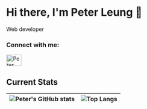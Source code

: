 # Hi there, I'm Peter Leung 👋 

Web developer

<h3 align="left">Connect with me:</h3>
<p align="left">
<!-- <a href="https://twitter.com/khushboogoel01" target="blank"><img align="center" src="https://cdn.jsdelivr.net/npm/simple-icons@3.0.1/icons/twitter.svg" alt="khushboogoel01" height="30" width="40" /></a> -->
<a href="https://www.linkedin.com/in/peter-leung-kw" target="blank"><img align="center" src="https://simpleicons.org/icons/linkedin.svg" alt="Peter Leung LinkedIn" height="30" width="40" /></a>

<br/>

## Current Stats
| ![Peter's GitHub stats](https://github-readme-stats.vercel.app/api?username=peterleungkw&show_icons=true&theme=city_lights) | ![Top Langs](https://github-readme-stats.vercel.app/api/top-langs/?username=peterleungkw&theme=city_lights) 
| :---: | :---: |


<!-- ![PeterLeung's GitHub stats](https://github-readme-stats.vercel.app/api?username=peterleungkw&show_icons=true&theme=cobalt)  -->

